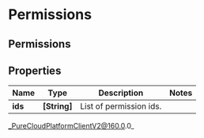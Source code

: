 # Permissions

## Permissions

## Properties

|Name | Type | Description | Notes|
|------------ | ------------- | ------------- | -------------|
| **ids** | **[String]** | List of permission ids. | |



_PureCloudPlatformClientV2@160.0.0_
